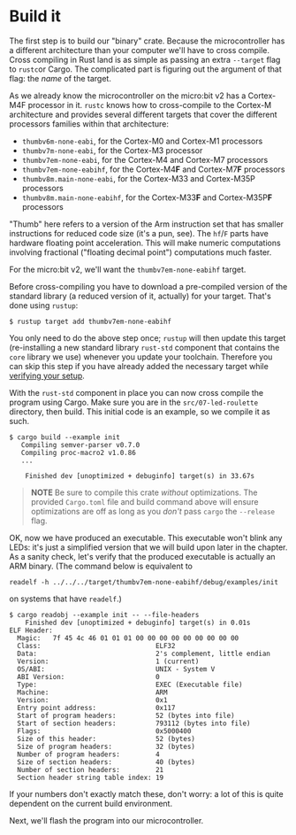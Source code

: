 # Build it

The first step is to build our "binary" crate. Because the microcontroller has a different
architecture than your computer we'll have to cross compile. Cross compiling in Rust land is as
simple as passing an extra `--target` flag to `rustc`or Cargo. The complicated part is figuring out
the argument of that flag: the *name* of the target.

As we already know the microcontroller on the micro:bit v2 has a Cortex-M4F processor in it.
`rustc` knows how to cross-compile to the Cortex-M architecture and provides several different
targets that cover the different processors families within that architecture:

- `thumbv6m-none-eabi`, for the Cortex-M0 and Cortex-M1 processors
- `thumbv7m-none-eabi`, for the Cortex-M3 processor
- `thumbv7em-none-eabi`, for the Cortex-M4 and Cortex-M7 processors
- `thumbv7em-none-eabihf`, for the Cortex-M4**F** and Cortex-M7**F** processors
- `thumbv8m.main-none-eabi`, for the Cortex-M33 and Cortex-M35P processors
- `thumbv8m.main-none-eabihf`, for the Cortex-M33**F** and Cortex-M35P**F** processors

"Thumb" here refers to a version of the Arm instruction set that has smaller instructions for
reduced code size (it's a pun, see). The `hf`/`F` parts have hardware floating point
acceleration. This will make numeric computations involving fractional ("floating decimal point")
computations much faster.

For the micro:bit v2, we'll want the `thumbv7em-none-eabihf` target.

Before cross-compiling you have to download a pre-compiled version of the standard library (a
reduced version of it, actually) for your target. That's done using `rustup`:

``` console
$ rustup target add thumbv7em-none-eabihf
```

You only need to do the above step once; `rustup` will then update this target (re-installing a new
standard library `rust-std` component that contains the `core` library we use) whenever you update
your toolchain. Therefore you can skip this step if you have already added the necessary target
while [verifying your setup].

[verifying your setup]: ../03-setup/verify.html#verifying-cargo-embed


With the `rust-std` component in place you can now cross compile the program using Cargo.
Make sure you are in the `src/07-led-roulette` directory, then build. This initial code is an
example, so we compile it as such.

``` console
$ cargo build --example init
   Compiling semver-parser v0.7.0
   Compiling proc-macro2 v1.0.86
   ...

    Finished dev [unoptimized + debuginfo] target(s) in 33.67s
```

> **NOTE** Be sure to compile this crate *without* optimizations. The provided `Cargo.toml` file and
> build command above will ensure optimizations are off as long as you *don't* pass `cargo` the
> `--release` flag.

OK, now we have produced an executable. This executable won't blink any LEDs: it's just a simplified
version that we will build upon later in the chapter.  As a sanity check, let's verify that the
produced executable is actually an ARM binary. (The command below is equivalent to

    readelf -h ../../../target/thumbv7em-none-eabihf/debug/examples/init

on systems that have `readelf`.)

``` console
$ cargo readobj --example init -- --file-headers
    Finished dev [unoptimized + debuginfo] target(s) in 0.01s
ELF Header:
  Magic:   7f 45 4c 46 01 01 01 00 00 00 00 00 00 00 00 00
  Class:                             ELF32
  Data:                              2's complement, little endian
  Version:                           1 (current)
  OS/ABI:                            UNIX - System V
  ABI Version:                       0
  Type:                              EXEC (Executable file)
  Machine:                           ARM
  Version:                           0x1
  Entry point address:               0x117
  Start of program headers:          52 (bytes into file)
  Start of section headers:          793112 (bytes into file)
  Flags:                             0x5000400
  Size of this header:               52 (bytes)
  Size of program headers:           32 (bytes)
  Number of program headers:         4
  Size of section headers:           40 (bytes)
  Number of section headers:         21
  Section header string table index: 19
```

If your numbers don't exactly match these, don't worry: a lot of this is quite dependent
on the current build environment. 

Next, we'll flash the program into our microcontroller.
